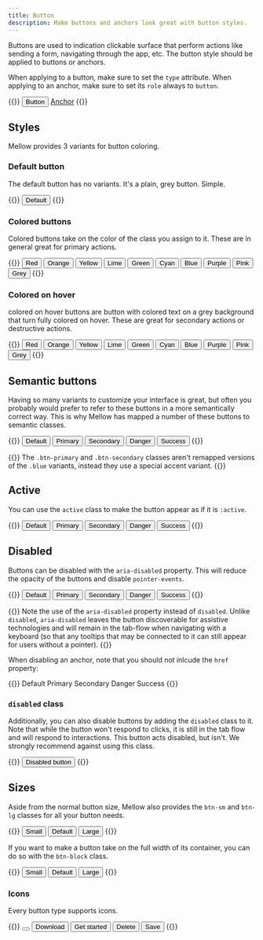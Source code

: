 ```yaml
---
title: Button
description: Make buttons and anchors look great with button styles.
---
```


Buttons are used to indication clickable surface that perform actions like sending a form, navigating through the app, etc. The button style should be applied to buttons or anchors.

When applying to a button, make sure to set the `type` attribute. When applying to an anchor, make sure to set its `role` always to `button`.

{{<example>}}
<button type="button" class="btn btn-default">Button</button>
<a role="button" href="#" class="btn btn-default">Anchor</a>
{{</example>}}

## Styles
Mellow provides 3 variants for button coloring.

### Default button
The default button has no variants. It's a plain, grey button. Simple.

{{<example>}}
<button type="button" class="btn btn-default">Default</button>
{{</example>}}

### Colored buttons
Colored buttons take on the color of the class you assign to it. These are in general great for primary actions.

{{<example>}}
<button type="button" class="btn btn-color red">Red</button>
<button type="button" class="btn btn-color orange">Orange</button>
<button type="button" class="btn btn-color yellow">Yellow</button>
<button type="button" class="btn btn-color lime">Lime</button>
<button type="button" class="btn btn-color green">Green</button>
<button type="button" class="btn btn-color cyan">Cyan</button>
<button type="button" class="btn btn-color blue">Blue</button>
<button type="button" class="btn btn-color purple">Purple</button>
<button type="button" class="btn btn-color pink">Pink</button>
<button type="button" class="btn btn-color grey">Grey</button>
{{</example>}}

### Colored on hover
colored on hover buttons are button with colored text on a grey background that turn fully colored on hover. These are great for secondary actions or destructive actions.

{{<example>}}
<button type="button" class="btn btn-hover red">Red</button>
<button type="button" class="btn btn-hover orange">Orange</button>
<button type="button" class="btn btn-hover yellow">Yellow</button>
<button type="button" class="btn btn-hover lime">Lime</button>
<button type="button" class="btn btn-hover green">Green</button>
<button type="button" class="btn btn-hover cyan">Cyan</button>
<button type="button" class="btn btn-hover blue">Blue</button>
<button type="button" class="btn btn-hover purple">Purple</button>
<button type="button" class="btn btn-hover pink">Pink</button>
<button type="button" class="btn btn-hover grey">Grey</button>
{{</example>}}

## Semantic buttons
Having so many variants to customize your interface is great, but often you probably would prefer to refer to these buttons in a more semantically correct way. This is why Mellow has mapped a number of these buttons to semantic classes.

{{<example>}}
<button type="button" class="btn btn-default">Default</button>
<button type="button" class="btn btn-primary">Primary</button>
<button type="button" class="btn btn-secondary">Secondary</button>
<button type="button" class="btn btn-danger">Danger</button>
<button type="button" class="btn btn-success">Success</button>
{{</example>}}

{{<note>}}
The `.btn-primary` and `.btn-secondary` classes aren't remapped versions of the `.blue` variants, instead they use a special accent variant.
{{</note>}}

## Active
You can use the `active` class to make the button appear as if it is `:active`.

{{<example>}}
<button type="button" class="btn btn-default active">Default</button>
<button type="button" class="btn btn-primary active">Primary</button>
<button type="button" class="btn btn-secondary active">Secondary</button>
<button type="button" class="btn btn-danger active">Danger</button>
<button type="button" class="btn btn-success active">Success</button>
{{</example>}}

## Disabled
Buttons can be disabled with the `aria-disabled` property. This will reduce the opacity of the buttons and disable `pointer-events`.

{{<example>}}
<button type="button" class="btn btn-default" aria-disabled="true">Default</button>
<button type="button" class="btn btn-primary" aria-disabled="true">Primary</button>
<button type="button" class="btn btn-secondary" aria-disabled="true">Secondary</button>
<button type="button" class="btn btn-danger" aria-disabled="true">Danger</button>
<button type="button" class="btn btn-success" aria-disabled="true">Success</button>
{{</example>}}

{{<note>}}
Note the use of the `aria-disabled` property instead of `disabled`. Unlike `disabled`, `aria-disabled` leaves the button discoverable for assistive technologies and will remain in the tab-flow when navigating with a keyboard (so that any tooltips that may be connected to it can still appear for users without a pointer).
{{</note>}}

When disabling an anchor, note that you should not inlcude the `href` property:

{{<example>}}
<a class="btn btn-default" role="button" aria-disabled="true">Default</a>
<a class="btn btn-primary" role="button" aria-disabled="true">Primary</a>
<a class="btn btn-secondary" role="button" aria-disabled="true">Secondary</a>
<a class="btn btn-danger" role="button" aria-disabled="true">Danger</a>
<a class="btn btn-success" role="button" aria-disabled="true">Success</a>
{{</example>}}

### `disabled` class
Additionally, you can also disable buttons by adding the `disabled` class to it. Note that while the button won't respond to clicks, it is still in the tab flow and will respond to interactions. This button acts disabled, but isn't. We strongly recommend against using this class.

{{<example>}}
<button type="button" class="btn btn-default disabled">Disabled button</button>
{{</example>}}

## Sizes
Aside from the normal button size, Mellow also provides the `btn-sm` and `btn-lg` classes for all your button needs.

{{<example>}}
<button type="button" class="btn btn-default btn-sm">Small</button>
<button type="button" class="btn btn-default">Default</button>
<button type="button" class="btn btn-default btn-lg">Large</button>
{{</example>}}

If you want to make a button take on the full width of its container, you can do so with the `btn-block` class.

{{<example>}}
<button type="button" class="btn btn-default btn-block btn-sm mb-3">Small</button>
<button type="button" class="btn btn-default btn-block mb-3">Default</button>
<button type="button" class="btn btn-default btn-block btn-lg">Large</button>
{{</example>}}

### Icons
Every button type supports icons.

{{<example>}}
<button type="button" class="btn btn-default">
  <i class="vi vi-magnifying-glass"></i>
</button>
<button type="button" class="btn btn-primary">
  <i class="vi vi-arrow-down-to-line"></i>
  Download
</button>
<button type="button" class="btn btn-secondary">
  Get started
  <i class="vi vi-arrow-right"></i>
</button>
<button type="button" class="btn btn-danger">
  <i class="vi vi-trash-can"></i>
  Delete
</button>
<button type="button" class="btn btn-success">
  <i class="vi vi-floppy-disk"></i>
  Save
</button>
{{</example>}}
